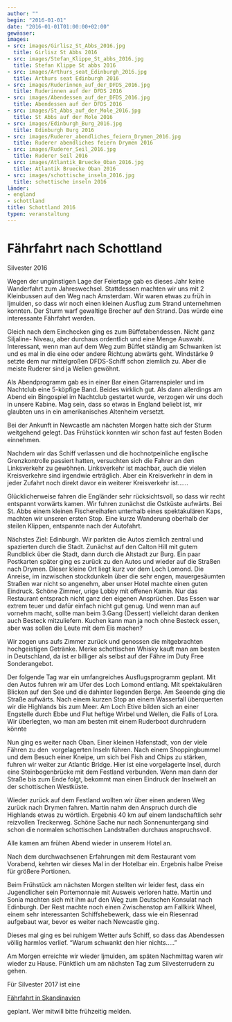 ```yaml
---
author: ""
begin: "2016-01-01"
date: "2016-01-01T01:00:00+02:00"
gewässer:
images:
- src: images/Girlisz_St_Abbs_2016.jpg
  title: Girlisz St Abbs 2016
- src: images/Stefan_Klippe_St_abbs_2016.jpg
  title: Stefan Klippe St abbs 2016
- src: images/Arthurs_seat_Edinburgh_2016.jpg
  title: Arthurs seat Edinburgh 2016
- src: images/Ruderinnen_auf_der_DFDS_2016.jpg
  title: Ruderinnen auf der DFDS 2016
- src: images/Abendessen_auf_der_DFDS_2016.jpg
  title: Abendessen auf der DFDS 2016
- src: images/St_Abbs_auf_der_Mole_2016.jpg
  title: St Abbs auf der Mole 2016
- src: images/Edinburgh_Burg_2016.jpg
  title: Edinburgh Burg 2016
- src: images/Ruderer_abendliches_feiern_Drymen_2016.jpg
  title: Ruderer abendliches feiern Drymen 2016
- src: images/Ruderer_Seil_2016.jpg
  title: Ruderer Seil 2016
- src: images/Atlantik_Bruecke_Oban_2016.jpg
  title: Atlantik Bruecke Oban 2016
- src: images/schottische_inseln_2016.jpg
  title: schottische inseln 2016
länder:
- england
- schottland
title: Schottland 2016
typen: veranstaltung
---
```



# Fährfahrt nach Schottland


Silvester 2016

Wegen der ungünstigen Lage der Feiertage gab es dieses Jahr keine Wanderfahrt zum Jahreswechsel. Stattdessen machten wir uns mit 2 Kleinbussen auf den Weg nach Amsterdam. Wir waren etwas zu früh in Ijmuiden, so dass wir noch einen kleinen Ausflug zum Strand unternehmen konnten. Der Sturm warf gewaltige Brecher auf den Strand. Das würde eine interessante Fährfahrt werden.

Gleich nach dem Einchecken ging es zum Büffetabendessen. Nicht ganz Siljaline- Niveau, aber durchaus ordentlich und eine Menge Auswahl. Interessant, wenn man auf dem Weg zum Büffet ständig am Schwanken ist und es mal in die eine oder andere Richtung abwärts geht. Windstärke 9 setzte dem nur mittelgroßen DFDS-Schiff schon ziemlich zu. Aber die meiste Ruderer sind ja Wellen gewöhnt.

Als Abendprogramm gab es in einer Bar einen Gitarrenspieler und im Nachtclub eine 5-köpfige Band. Beides wirklich gut. Als dann allerdings am Abend ein Bingospiel im Nachtclub gestartet wurde, verzogen wir uns doch in unsere Kabine. Mag sein, dass so etwas in England beliebt ist, wir glaubten uns in ein amerikanisches Altenheim versetzt.

Bei der Ankunft in Newcastle am nächsten Morgen hatte sich der Sturm weitgehend gelegt. Das Frühstück konnten wir schon fast auf festen Boden einnehmen.

Nachdem wir das Schiff verlassen und die hochnotpeinliche englische Grenzkontrolle passiert hatten, versuchten sich die Fahrer an den Linksverkehr zu gewöhnen. Linksverkehr ist machbar, auch die vielen Kreisverkehre sind irgendwie erträglich. Aber ein Kreisverkehr in dem in jeder Zufahrt noch direkt davor ein weiterer Kreisverkehr ist......

Glücklicherweise fahren die Engländer sehr rücksichtsvoll, so dass wir recht entspannt vorwärts kamen. Wir fuhren zunächst die Ostküste aufwärts. Bei St. Abbs einem kleinen Fischereihafen unterhalb eines spektakulären Kaps, machten wir unseren ersten Stop. Eine kurze Wanderung oberhalb der steilen Klippen, entspannte nach der Autofahrt.

Nächstes Ziel: Edinburgh. Wir parkten die Autos ziemlich zentral und spazierten durch die Stadt. Zunächst auf den Calton Hill mit gutem Rundblick über die Stadt, dann durch die Altstadt zur Burg. Ein paar Postkarten später ging es zurück zu den Autos und wieder auf die Straßen nach Drymen. Dieser kleine Ort liegt kurz vor dem Loch Lomond. Die Anreise, im inzwischen stockdunkeln über die sehr engen, mauergesäumten Straßen war nicht so angenehm, aber unser Hotel machte einen guten Eindruck. Schöne Zimmer, urige Lobby mit offenen Kamin. Nur das Restaurant entsprach nicht ganz den eigenen Ansprüchen. Das Essen war extrem teuer und dafür einfach nicht gut genug. Und wenn man auf vornehm macht, sollte man beim 3.Gang (Dessert) vielleicht daran denken auch Besteck mitzuliefern. Kuchen kann man ja noch ohne Besteck essen, aber was sollen die Leute mit dem Eis machen?

Wir zogen uns aufs Zimmer zurück und genossen die mitgebrachten hochgeistigen Getränke. Merke schottischen Whisky kauft man am besten in Deutschland, da ist er billiger als selbst auf der Fähre im Duty Free Sonderangebot.

Der folgende Tag war ein umfangreiches Ausflugsprogramm geplant. Mit den Autos fuhren wir am Ufer des Loch Lomond entlang. Mit spektakulären Blicken auf den See und die dahinter liegenden Berge. Am Seeende ging die Straße aufwärts. Nach einem kurzen Stop an einem Wasserfall überquerten wir die Highlands bis zum Meer. Am Loch Etive bilden sich an einer Engstelle durch Ebbe und Flut heftige Wirbel und Wellen, die Falls of Lora. Wir überlegten, wo man am besten mit einem Ruderboot durchrudern könnte

Nun ging es weiter nach Oban. Einer kleinen Hafenstadt, von der viele Fähren zu den  vorgelagerten Inseln führen. Nach einem Shoppingbummel und dem Besuch einer Kneipe, um sich bei Fish and Chips zu stärken, fuhren wir weiter zur Atlantic Bridge. Hier ist eine vorgelagerte Insel, durch eine Steinbogenbrücke mit dem Festland verbunden. Wenn man dann der Straße bis zum Ende folgt, bekommt man einen Eindruck der Inselwelt an der schottischen Westküste.

Wieder zurück auf dem Festland wollten wir über einen anderen Weg zurück nach Drymen fahren. Martin nahm den Anspruch durch die Highlands etwas zu wörtlich. Ergebnis 40 km auf einem landschaftlich sehr reizvollen Treckerweg. Schöne Sache nur nach Sonnenuntergang sind schon die normalen schottischen Landstraßen durchaus anspruchsvoll.

Alle kamen am frühen Abend wieder in unserem Hotel an.

Nach dem durchwachsenen Erfahrungen mit dem Restaurant vom Vorabend, kehrten wir dieses Mal in der Hotelbar ein. Ergebnis halbe Preise für größere Portionen.

Beim Frühstück am nächsten Morgen stellten wir leider fest, dass ein Jugendlicher sein Portemonnaie mit Ausweis verloren hatte. Martin und Sonia machten sich mit ihm auf den Weg zum Deutschen Konsulat nach Edinburgh. Der Rest machte noch einen Zwischenstop am Fallkirk Wheel, einem sehr interessanten Schiffshebewerk, dass wie ein Riesenrad aufgebaut war, bevor es weiter nach Newcastle ging.

Dieses mal ging es bei ruhigem Wetter aufs Schiff, so dass das Abendessen völlig harmlos verlief. “Warum schwankt den hier nichts.....”

Am Morgen erreichte wir wieder Ijmuiden, am späten Nachmittag waren wir wieder zu Hause. Pünktlich um am nächsten Tag zum Silvesterrudern zu gehen.

Für Silvester 2017 ist eine

[Fährfahrt in Skandinavien](/berichte/2016/faehre_silvester_2017)

geplant. Wer mitwill bitte frühzeitig melden.
